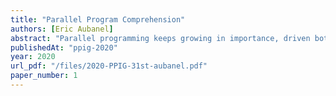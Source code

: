 ```yaml
---
title: "Parallel Program Comprehension"
authors: [Eric Aubanel]
abstract: "Parallel programming keeps growing in importance, driven both by changes in hardware and the increasing size of data sets. Hundreds of parallel languages have been proposed, but very few have taken hold beyond the language developers themselves. One reason for this is usability - that is the degree of ease with which one can develop and maintain parallel programs that are both correct and reach the desired level of performance. The few studies of parallel language usability have not been informed by a theoretical framework. Existing theoretical models of program comprehension need to be extended to parallel programming to help address the challenges of developing new languages, programming frameworks, development tools, and pedagogy. The contribution of this article is to motivate research on parallel program comprehension, and to suggest a way forward by expanding the two-level program/situation model of program comprehension to include a model of program execution and by applying the extensive work on human reasoning by Johnson-Laird to understand how people reason about parallel programs."
publishedAt: "ppig-2020"
year: 2020
url_pdf: "/files/2020-PPIG-31st-aubanel.pdf"
paper_number: 1
---
```

